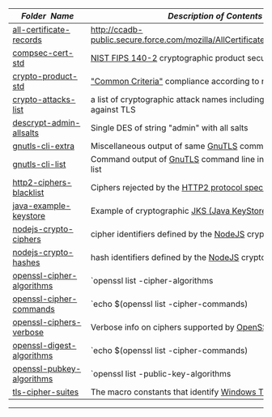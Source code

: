 |&nbsp;&nbsp;&nbsp;&nbsp;_Folder&nbsp;&nbsp;Name_&nbsp;&nbsp;&nbsp;&nbsp;| _Description of Contents_
|:----------------|--------------------------------------------------------------------------------------------------------------------------------------------------------
| [all-certificate-records](all-certificate-records.csv) | <http://ccadb-public.secure.force.com/mozilla/AllCertificateRecordsCSVFormat>  
| [compsec-cert-std](compsec-cert-std.txt) |  [NIST FIPS 140-2](https://nvlpubs.nist.gov/nistpubs/FIPS/NIST.FIPS.140-2.pdf) cryptographic product security validation 
| [crypto-product-std](crypto-product-std.txt) |  ["Common Criteria"](https://wikipedia.org/wiki/Common_Criteria) compliance according to national authority 
| [crypto-attacks-list](crypto-attacks-list.txt) | a list of cryptographic attack names including recent techniques against TLS  
| [descrypt-admin-allsalts](descrypt-admin-allsalts.txt) |  Single DES of string "admin" with all salts 
| [gnutls-cli-extra](gnutls-cli-extra.txt) |  Miscellaneous output of same [GnuTLS](https://www.gnutls.org/ "GNU Transport Layer Security Library") command as above 
| [gnutls-cli-list](gnutls-cli-list.txt) |  Command output of [GnuTLS](https://www.gnutls.org/ "GNU Transport Layer Security Library") command line interface algorithm list 
| [http2-ciphers-blacklist](http2-ciphers-blacklist.txt) |  Ciphers rejected by the [HTTP2 protocol specification](http://httpwg.org/specs/rfc7540.html "Hypertext Transfer Protocol Version 2 %28HTTP/2%29") 
| [java-example-keystore](java-example-keystore.bin) |  Example of cryptographic [JKS (Java KeyStore)](https://wikipedia.org/wiki/Keystore) file 
| [nodejs-crypto-ciphers](nodejs-crypto-ciphers.txt) |  cipher identifiers defined by the [NodeJS](https://nodejs.org/) crypto module 
| [nodejs-crypto-hashes](nodejs-crypto-hashes.txt) |  hash identifiers defined by the [NodeJS](https://nodejs.org/) crypto module 
| [openssl-cipher-algorithms](openssl-cipher-algorithms.txt) |  `openssl list -cipher-algorithms | cut -d' ' -f1 | sort -u` 
| [openssl-cipher-commands](openssl-cipher-commands.txt) |  `echo $(openssl list -cipher-commands) | tr ' ' 'n'` 
| [openssl-ciphers-verbose](openssl-ciphers-verbose.txt) |  Verbose info on ciphers supported by [OpenSSL](https://www.openssl.org) library 
| [openssl-digest-algorithms](openssl-digest-algorithms.txt) |  `echo $(openssl list -cipher-commands) | tr ' ' 'n'` 
| [openssl-pubkey-algorithms](openssl-pubkey-algorithms.txt) |  `openssl list -public-key-algorithms | grep PEM | cut -d: -f3` 
| [tls-cipher-suites](tls-cipher-suites.txt) |  The macro constants that identify [Windows TLS cipher suites](https://msdn.microsoft.com/library/windows/desktop/aa374757.aspx "Cipher Suites in TLS/SSL (Schannel SSP)") 

* * *

